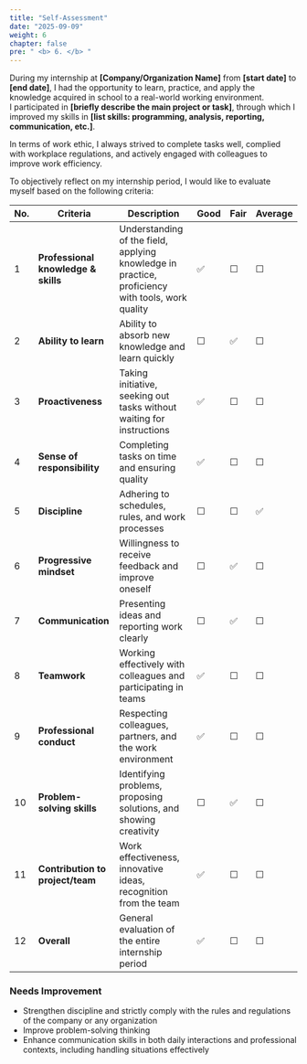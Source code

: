 ```yaml
---
title: "Self-Assessment"
date: "2025-09-09"
weight: 6
chapter: false
pre: " <b> 6. </b> "
---
```


During my internship at **[Company/Organization Name]** from **[start date]** to **[end date]**, I had the opportunity to learn, practice, and apply the knowledge acquired in school to a real-world working environment.  
I participated in **[briefly describe the main project or task]**, through which I improved my skills in **[list skills: programming, analysis, reporting, communication, etc.]**.

In terms of work ethic, I always strived to complete tasks well, complied with workplace regulations, and actively engaged with colleagues to improve work efficiency.

To objectively reflect on my internship period, I would like to evaluate myself based on the following criteria:

| No. | Criteria                            | Description                                                                                      | Good | Fair | Average |
| --- | ----------------------------------- | ------------------------------------------------------------------------------------------------ | ---- | ---- | ------- |
| 1   | **Professional knowledge & skills** | Understanding of the field, applying knowledge in practice, proficiency with tools, work quality | ✅   | ☐    | ☐       |
| 2   | **Ability to learn**                | Ability to absorb new knowledge and learn quickly                                                | ☐    | ✅   | ☐       |
| 3   | **Proactiveness**                   | Taking initiative, seeking out tasks without waiting for instructions                            | ✅   | ☐    | ☐       |
| 4   | **Sense of responsibility**         | Completing tasks on time and ensuring quality                                                    | ✅   | ☐    | ☐       |
| 5   | **Discipline**                      | Adhering to schedules, rules, and work processes                                                 | ☐    | ☐    | ✅      |
| 6   | **Progressive mindset**             | Willingness to receive feedback and improve oneself                                              | ☐    | ✅   | ☐       |
| 7   | **Communication**                   | Presenting ideas and reporting work clearly                                                      | ☐    | ✅   | ☐       |
| 8   | **Teamwork**                        | Working effectively with colleagues and participating in teams                                   | ✅   | ☐    | ☐       |
| 9   | **Professional conduct**            | Respecting colleagues, partners, and the work environment                                        | ✅   | ☐    | ☐       |
| 10  | **Problem-solving skills**          | Identifying problems, proposing solutions, and showing creativity                                | ☐    | ✅   | ☐       |
| 11  | **Contribution to project/team**    | Work effectiveness, innovative ideas, recognition from the team                                  | ✅   | ☐    | ☐       |
| 12  | **Overall**                         | General evaluation of the entire internship period                                               | ✅   | ☐    | ☐       |

### Needs Improvement

- Strengthen discipline and strictly comply with the rules and regulations of the company or any organization
- Improve problem-solving thinking
- Enhance communication skills in both daily interactions and professional contexts, including handling situations effectively
